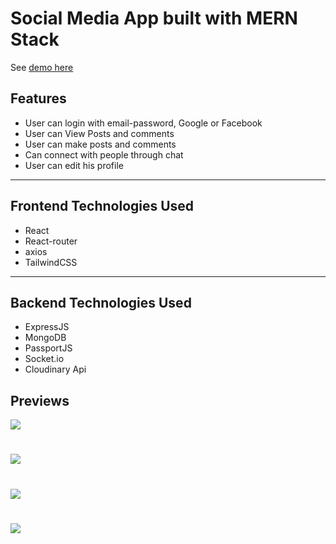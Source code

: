 # Social Media App built with MERN Stack

See [demo here](https://ozfam.herokuapp.com/)


## Features
- User can login with email-password, Google or Facebook
- User can View Posts and comments
- User can make posts and comments
- Can connect with people through chat
- User can edit his profile
---

## Frontend Technologies Used
- React
- React-router
- axios
- TailwindCSS
---
## Backend Technologies Used
- ExpressJS
- MongoDB
- PassportJS
- Socket.io
- Cloudinary Api

## Previews

![](assets/images/0.jpg)
#
![](assets/images/1.jpg)
#
![](assets/images/2.jpg)
#
![](assets/images/3.jpg)